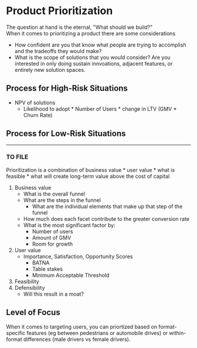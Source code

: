# Product Prioritization
The question at hand is the eternal, "What should we build?"  
When it comes to prioritizing a product there are some considerations 
+ How confident are you that know what people are trying to accomplish and the tradeoffs they would make?
+ What is the scope of solutions that you would consider? Are you interested in only doing sustain innvoations, adjacent features, or entirely new solution spaces.

## Process for High-Risk Situations
+ NPV of solutions
  + Likelihood to adopt * Number of Users * change in LTV (GMV  *  Churn Rate)
## Process for Low-Risk Situations

---
### TO FILE
Prioritization is a combination of business value * user value * what is feasible * what will create long-term value above the cost of capital
1. Business value
    + What is the overall funnel
     + What are the steps in the funnel
       + What are the individual elements that make up that step of the funnel
   + How much does each facet contribute to the greater conversion rate
   + What is the most significant factor by:
     + Number of users
      + Amount of GMV
      + Room for growth
1. User value
   + Importance, Satisfaction, Opportunity Scores
     + BATNA
     + Table stakes
     + Minimum Acceptable Threshold
1. Feasibility
1. Defensibility
    + Will this result in a moat?

## Level of Focus
When it comes to targeting users, you can priortized based on format-specific features (eg between pedestrians or automobile drives) or within-format differences (male drivers vs female drivers).
